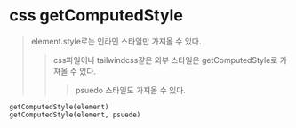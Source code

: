 # css getComputedStyle

> element.style로는 인라인 스타일만 가져올 수 있다.
>
> > css파일이나 tailwindcss같은 외부 스타일은 getComputedStyle로 가져올 수 있다.
> >
> > > psuedo 스타일도 가져올 수 있다.

```
getComputedStyle(element)
getComputedStyle(element, psuede)
```
